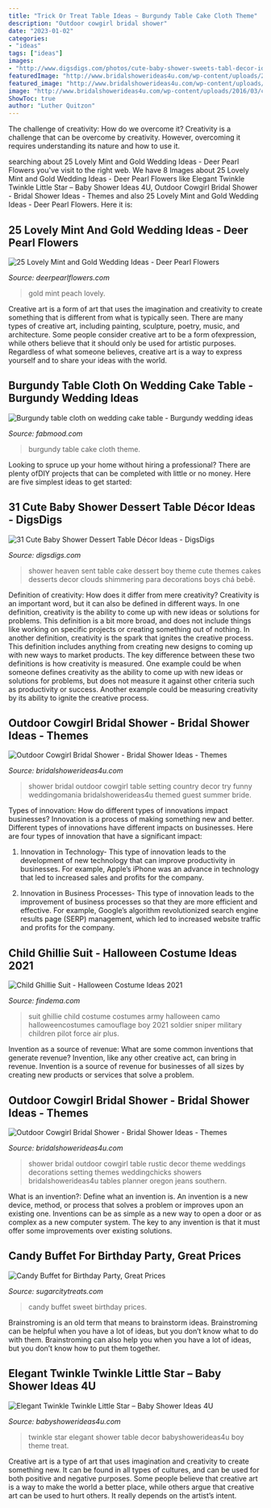 ```yaml
---
title: "Trick Or Treat Table Ideas ~ Burgundy Table Cake Cloth Theme"
description: "Outdoor cowgirl bridal shower"
date: "2023-01-02"
categories:
- "ideas"
tags: ["ideas"]
images:
- "http://www.digsdigs.com/photos/cute-baby-shower-sweets-tabl-decor-ideas-14.jpg"
featuredImage: "http://www.bridalshowerideas4u.com/wp-content/uploads/2016/03/cowgirl-bridal-shower-guest-table-setting-outdoor-530x796.jpg"
featured_image: "http://www.bridalshowerideas4u.com/wp-content/uploads/2016/03/cowgirl-bridal-shower-guest-table-setting-outdoor-530x796.jpg"
image: "http://www.bridalshowerideas4u.com/wp-content/uploads/2016/03/cowgirl-bridal-shower-guest-table-setting-outdoor-530x796.jpg"
ShowToc: true
author: "Luther Quitzon"
---
```



The challenge of creativity: How do we overcome it?
Creativity is a challenge that can be overcome by creativity. However, overcoming it requires understanding its nature and how to use it.

	

		
searching about 25 Lovely Mint and Gold Wedding Ideas - Deer Pearl Flowers you've visit to the right web. We have 8 Images about 25 Lovely Mint and Gold Wedding Ideas - Deer Pearl Flowers like Elegant Twinkle Twinkle Little Star – Baby Shower Ideas 4U, Outdoor Cowgirl Bridal Shower - Bridal Shower Ideas - Themes and also 25 Lovely Mint and Gold Wedding Ideas - Deer Pearl Flowers. Here it is:
		
    
## 25 Lovely Mint And Gold Wedding Ideas - Deer Pearl Flowers

<img loading=lazy src="https://www.deerpearlflowers.com/wp-content/uploads/2015/06/mint-peach-and-gold-tablescape-wedding-ideas.jpg" onerror="this.onerror=null;this.src='https://tse1.mm.bing.net/th?id=OIP.F-d6h13mVLKaPSIIyBcEWwHaLH&amp;pid=15.1';" alt="25 Lovely Mint and Gold Wedding Ideas - Deer Pearl Flowers">

_Source: deerpearlflowers.com_

>gold mint peach lovely. 

	

Creative art is a form of art that uses the imagination and creativity to create something that is different from what is typically seen. There are many types of creative art, including painting, sculpture, poetry, music, and architecture. Some people consider creative art to be a form ofexpression, while others believe that it should only be used for artistic purposes. Regardless of what someone believes, creative art is a way to express yourself and to share your ideas with the world.

    
## Burgundy Table Cloth On Wedding Cake Table - Burgundy Wedding Ideas

<img loading=lazy src="https://s-media-cache-ak0.pinimg.com/originals/75/42/4b/75424b7f9039d76fa8c3ad8f6e638d48.jpg" onerror="this.onerror=null;this.src='https://tse2.mm.bing.net/th?id=OIP.qAGGUpd2V9ueXxh-g3BAwwHaKr&amp;pid=15.1';" alt="Burgundy table cloth on wedding cake table - Burgundy wedding ideas">

_Source: fabmood.com_

>burgundy table cake cloth theme. 

	

Looking to spruce up your home without hiring a professional? There are plenty ofDIY projects that can be completed with little or no money. Here are five simplest ideas to get started: 

    
## 31 Cute Baby Shower Dessert Table Décor Ideas - DigsDigs

<img loading=lazy src="http://www.digsdigs.com/photos/cute-baby-shower-sweets-tabl-decor-ideas-14.jpg" onerror="this.onerror=null;this.src='https://tse2.mm.bing.net/th?id=OIP.fpAXJ2yEwfxv3o07-8p3pAHaJ3&amp;pid=15.1';" alt="31 Cute Baby Shower Dessert Table Décor Ideas - DigsDigs">

_Source: digsdigs.com_

>shower heaven sent table cake dessert boy theme cute themes cakes desserts decor clouds shimmering para decorations boys chá bebê. 

	

Definition of creativity: How does it differ from mere creativity?
Creativity is an important word, but it can also be defined in different ways. In one definition, creativity is the ability to come up with new ideas or solutions for problems. This definition is a bit more broad, and does not include things like working on specific projects or creating something out of nothing. In another definition, creativity is the spark that ignites the creative process. This definition includes anything from creating new designs to coming up with new ways to market products. The key difference between these two definitions is how creativity is measured. One example could be when someone defines creativity as the ability to come up with new ideas or solutions for problems, but does not measure it against other criteria such as productivity or success. Another example could be measuring creativity by its ability to ignite the creative process.

    
## Outdoor Cowgirl Bridal Shower - Bridal Shower Ideas - Themes

<img loading=lazy src="http://www.bridalshowerideas4u.com/wp-content/uploads/2016/03/cowgirl-bridal-shower-guest-table-setting-outdoor-530x796.jpg" onerror="this.onerror=null;this.src='https://tse4.mm.bing.net/th?id=OIP.Eg72jZFx6ZnwPxpdSPUcaAHaLH&amp;pid=15.1';" alt="Outdoor Cowgirl Bridal Shower - Bridal Shower Ideas - Themes">

_Source: bridalshowerideas4u.com_

>shower bridal outdoor cowgirl table setting country decor try funny weddingomania bridalshowerideas4u themed guest summer bride. 

	

Types of innovation: How do different types of innovations impact businesses?
Innovation is a process of making something new and better. Different types of innovations have different impacts on businesses. Here are four types of innovation that have a significant impact:
1. Innovation in Technology- This type of innovation leads to the development of new technology that can improve productivity in businesses. For example, Apple’s iPhone was an advance in technology that led to increased sales and profits for the company.

2. Innovation in Business Processes- This type of innovation leads to the improvement of business processes so that they are more efficient and effective. For example, Google’s algorithm revolutionized search engine results page (SERP) management, which led to increased website traffic and profits for the company.


    
## Child Ghillie Suit - Halloween Costume Ideas 2021

<img loading=lazy src="https://findema.com/wp-content/uploads/2014/10/halloween_201410438.jpg" onerror="this.onerror=null;this.src='https://tse3.mm.bing.net/th?id=OIP.mOY9ZIxTyT7GTJfjlZJaDAHaKl&amp;pid=15.1';" alt="Child Ghillie Suit - Halloween Costume Ideas 2021">

_Source: findema.com_

>suit ghillie child costume costumes army halloween camo halloweencostumes camouflage boy 2021 soldier sniper military children pilot force air plus. 

	

Invention as a source of revenue: What are some common inventions that generate revenue?
Invention, like any other creative act, can bring in revenue. Invention is a source of revenue for businesses of all sizes by creating new products or services that solve a problem.

    
## Outdoor Cowgirl Bridal Shower - Bridal Shower Ideas - Themes

<img loading=lazy src="https://www.bridalshowerideas4u.com/wp-content/uploads/2016/03/cowgirl-bridal-shower-guest-table-setting1-530x795.jpg" onerror="this.onerror=null;this.src='https://tse1.mm.bing.net/th?id=OIP.Qc09GQ3JJpeOhVk94eUVsgHaLH&amp;pid=15.1';" alt="Outdoor Cowgirl Bridal Shower - Bridal Shower Ideas - Themes">

_Source: bridalshowerideas4u.com_

>shower bridal outdoor cowgirl table rustic decor theme weddings decorations setting themes weddingchicks showers bridalshowerideas4u tables planner oregon jeans southern. 

	

What is an invention?: Define what an invention is.
An invention is a new device, method, or process that solves a problem or improves upon an existing one. Inventions can be as simple as a new way to open a door or as complex as a new computer system. The key to any invention is that it must offer some improvements over existing solutions.

    
## Candy Buffet For Birthday Party, Great Prices

<img loading=lazy src="http://sugarcitytreats.com/wp-content/uploads/2015/06/IMG_1544.jpg" onerror="this.onerror=null;this.src='https://tse2.mm.bing.net/th?id=OIP.E5A-Ttqtk78dUlBdqwRKSgHaLO&amp;pid=15.1';" alt="Candy Buffet for Birthday Party, Great Prices">

_Source: sugarcitytreats.com_

>candy buffet sweet birthday prices. 

	

Brainstroming is an old term that means to brainstorm ideas. Brainstroming can be helpful when you have a lot of ideas, but you don’t know what to do with them. Brainstroming can also help you when you have a lot of ideas, but you don’t know how to put them together.

    
## Elegant Twinkle Twinkle Little Star – Baby Shower Ideas 4U

<img loading=lazy src="https://babyshowerideas4u.com/wp-content/uploads/2016/05/Elegant-Twinkle-Twinkle-Little-Star-Treat-Table-Decor.jpg" onerror="this.onerror=null;this.src='https://tse1.mm.bing.net/th?id=OIP.VofvhIuPDWI_Byc8GIDO2AHaJ4&amp;pid=15.1';" alt="Elegant Twinkle Twinkle Little Star – Baby Shower Ideas 4U">

_Source: babyshowerideas4u.com_

>twinkle star elegant shower table decor babyshowerideas4u boy theme treat. 

	

Creative art is a type of art that uses imagination and creativity to create something new. It can be found in all types of cultures, and can be used for both positive and negative purposes. Some people believe that creative art is a way to make the world a better place, while others argue that creative art can be used to hurt others. It really depends on the artist’s intent.

